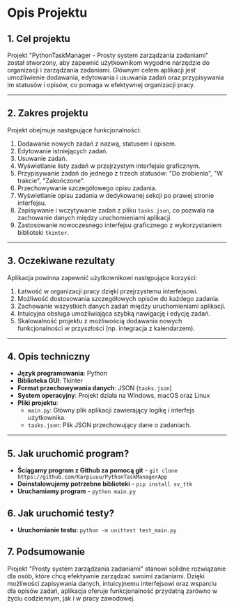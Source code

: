 # Opis Projektu

## 1. Cel projektu
Projekt "PythonTaskManager - Prosty system zarządzania zadaniami" został stworzony, aby zapewnić użytkownikom wygodne narzędzie do organizacji i zarządzania zadaniami. Głównym celem aplikacji jest umożliwienie dodawania, edytowania i usuwania zadań oraz przypisywania im statusów i opisów, co pomaga w efektywnej organizacji pracy.

---

## 2. Zakres projektu
Projekt obejmuje następujące funkcjonalności:

1. Dodawanie nowych zadań z nazwą, statusem i opisem.
2. Edytowanie istniejących zadań.
3. Usuwanie zadań.
4. Wyświetlanie listy zadań w przejrzystym interfejsie graficznym.
5. Przypisywanie zadań do jednego z trzech statusów: "Do zrobienia", "W trakcie", "Zakończone".
6. Przechowywanie szczegółowego opisu zadania.
7. Wyświetlanie opisu zadania w dedykowanej sekcji po prawej stronie interfejsu.
8. Zapisywanie i wczytywanie zadań z pliku `tasks.json`, co pozwala na zachowanie danych między uruchomieniami aplikacji. 
9. Zastosowanie nowoczesnego interfejsu graficznego z wykorzystaniem biblioteki `tkinter`.

---

## 3. Oczekiwane rezultaty
Aplikacja powinna zapewnić użytkownikowi następujące korzyści:

1. Łatwość w organizacji pracy dzięki przejrzystemu interfejsowi.
2. Możliwość dostosowania szczegółowych opisów do każdego zadania.
3. Zachowanie wszystkich danych zadań między uruchomieniami aplikacji.
4. Intuicyjna obsługa umożliwiająca szybką nawigację i edycję zadań.
5. Skalowalność projektu z możliwością dodawania nowych funkcjonalności w przyszłości (np. integracja z kalendarzem).

---

## 4. Opis techniczny

- **Język programowania**: Python
- **Biblioteka GUI**: Tkinter
- **Format przechowywania danych**: JSON (`tasks.json`)
- **System operacyjny**: Projekt działa na Windows, macOS oraz Linux
- **Pliki projektu**:
  - `main.py`: Główny plik aplikacji zawierający logikę i interfejs użytkownika.
  - `tasks.json`: Plik JSON przechowujący dane o zadaniach.

---
## 5. Jak uruchomić program?

- **Ściągamy program z Github za pomocą git** - `git clone https://github.com/Karpiuuu/PythonTaskManagerApp`
- **Doinstalowujemy potrzebne biblioteki** - `pip install sv_ttk`
- **Uruchamiamy program** - `python main.py`

## 6. Jak uruchomić testy?

- **Uruchomianie testu:** `python -m unittest test_main.py`

## 7. Podsumowanie
Projekt "Prosty system zarządzania zadaniami" stanowi solidne rozwiązanie dla osób, które chcą efektywnie zarządzać swoimi zadaniami. Dzięki możliwości zapisywania danych, intuicyjnemu interfejsowi oraz wsparciu dla opisów zadań, aplikacja oferuje funkcjonalność przydatną zarówno w życiu codziennym, jak i w pracy zawodowej.

